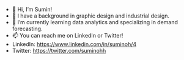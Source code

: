 - 👋 Hi, I’m Sumin!
- 👀 I have a background in graphic design and industrial design.
- 🌱 I’m currently learning data analytics and specializing in demand forecasting.
- 📫 You can reach me on LinkedIn or Twitter! 
- LinkedIn: https://www.linkedin.com/in/suminoh/4
- Twitter: https://twitter.com/suminohh
<!---
suminohh/suminohh is a ✨ special ✨ repository because its `README.md` (this file) appears on your GitHub profile.
You can click the Preview link to take a look at your changes.
--->
